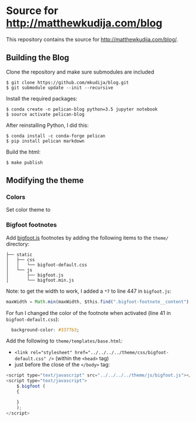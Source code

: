 # Source for http://matthewkudija.com/blog

This repository contains the source for http://matthewkudija.com/blog/.

## Building the Blog

Clone the repository and make sure submodules are included

```
$ git clone https://github.com/mkudija/blog.git
$ git submodule update --init --recursive
```

Install the required packages:

```
$ conda create -n pelican-blog python=3.5 jupyter notebook
$ source activate pelican-blog
```

After reinstalling Python, I did this:

```
$ conda install -c conda-forge pelican
$ pip install pelican markdown
```

Build the html:

```
$ make publish
```

## Modifying the theme

### Colors
Set color theme to               


### Bigfoot footnotes

Add [bigfoot.js](http://www.bigfootjs.com/) footnotes by adding the following items to the `theme/` directory:

```
├── static
│   ├── css
│   │   └── bigfoot-default.css
│   └── js
│       ├── bigfoot.js
│       └── bigfoot.min.js
```
Note: to get the width to work, I added a `*7` to line 447 in `bigfoot.js`:
```javascript
maxWidth = Math.min(maxWidth, $this.find(".bigfoot-footnote__content").outerWidth() + 1)*7;
```

For fun I changed the color of the footnote when activated (line 41 in `bigfoot-default.css`):
```css
  background-color: #3377b3;
```


Add the following to `theme/templates/base.html`:
- `<link rel="stylesheet" href="../../../../theme/css/bigfoot-default.css" />` (within the `<head>` tag)
- just before the close of the `</body>` tag: 

```javascript
<script type="text/javascript" src="../../../../theme/js/bigfoot.js"></script>
<script type="text/javascript">
    $.bigfoot (
    {

    }
    );
</script>
```


